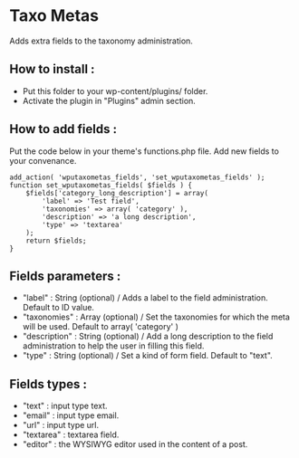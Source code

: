 Taxo Metas
=================

Adds extra fields to the taxonomy administration.

How to install :
---

* Put this folder to your wp-content/plugins/ folder.
* Activate the plugin in "Plugins" admin section.

How to add fields :
---

Put the code below in your theme's functions.php file. Add new fields to your convenance.

    add_action( 'wputaxometas_fields', 'set_wputaxometas_fields' );
    function set_wputaxometas_fields( $fields ) {
        $fields['category_long_description'] = array(
            'label' => 'Test field',
            'taxonomies' => array( 'category' ),
            'description' => 'a long description',
            'type' => 'textarea'
        );
        return $fields;
    }

Fields parameters :
---

* "label" : String (optional) / Adds a label to the field administration. Default to ID value.
* "taxonomies" : Array (optional) / Set the taxonomies for which the meta will be used. Default to array( 'category' )
* "description" : String (optional) / Add a long description to the field administration to help the user in filling this field.
* "type" : String (optional) / Set a kind of form field. Default to "text".

Fields types :
---

* "text" : input type text.
* "email" : input type email.
* "url" : input type url.
* "textarea" : textarea field.
* "editor" : the WYSIWYG editor used in the content of a post.

